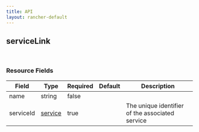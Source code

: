 ```yaml
---
title: API
layout: rancher-default
---
```


## serviceLink




​​
### Resource Fields

Field | Type | Required | Default | Description
---|---|---|---|---
name | string | false | <no value> | 
serviceId | [service]({{site.baseurl}}/rancher/api/api-resources/service/) | true | <no value> | The unique identifier of the associated service

